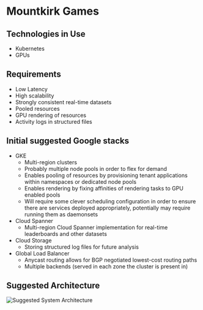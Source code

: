 # Mountkirk Games

## Technologies in Use
- Kubernetes
- GPUs 

## Requirements
- Low Latency
- High scalability
- Strongly consistent real-time datasets
- Pooled resources
- GPU rendering of resources
- Activity logs in structured files

## Initial suggested Google stacks
- GKE
    - Multi-region clusters
    - Probably multiple node pools in order to flex for demand
    - Enables pooling of resources by provisioning tenant applications within namespaces or dedicated node pools
    - Enables rendering by fixing affinities of rendering tasks to GPU enabled pools
    - Will require some clever scheduling configuration in order to ensure there are services deployed appropriately, potentially may require running them as daemonsets
- Cloud Spanner
    - Multi-region Cloud Spanner implementation for real-time leaderboards and other datasets
- Cloud Storage
    - Storing structured log files for future analysis
- Global Load Balancer
    - Anycast routing allows for BGP negotiated lowest-cost routing paths
    - Multiple backends (served in each zone the cluster is present in)

## Suggested Architecture
![Suggested System Architecture](https://lucid.app/publicSegments/view/8e31215f-1947-4a2c-96a1-e99f7cfb038c/image.png)
